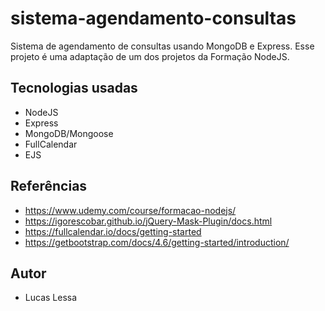 # sistema-agendamento-consultas
Sistema de agendamento de consultas usando MongoDB e Express.
Esse projeto é uma adaptação de um dos projetos da Formação NodeJS.

## Tecnologias usadas
- NodeJS
- Express
- MongoDB/Mongoose
- FullCalendar
- EJS

## Referências
- https://www.udemy.com/course/formacao-nodejs/
- https://igorescobar.github.io/jQuery-Mask-Plugin/docs.html
- https://fullcalendar.io/docs/getting-started
- https://getbootstrap.com/docs/4.6/getting-started/introduction/

## Autor
- Lucas Lessa